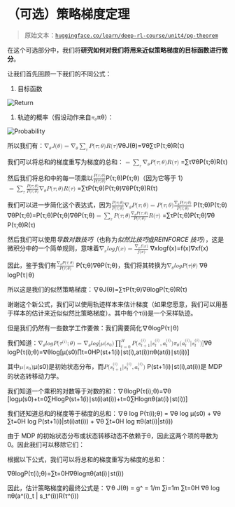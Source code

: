 # （可选）策略梯度定理

> 原始文本：[`huggingface.co/learn/deep-rl-course/unit4/pg-theorem`](https://huggingface.co/learn/deep-rl-course/unit4/pg-theorem)

在这个可选部分中，我们将**研究如何对我们将用来近似策略梯度的目标函数进行微分**。

让我们首先回顾一下我们的不同公式：

1.  目标函数

![Return](img/91e5d228c6d4b4dfdbd4a60c7ae8fa63.png)

1.  轨迹的概率（假设动作来自<math><semantics><mrow><msub><mi>π</mi><mi>θ</mi></msub></mrow><annotation encoding="application/x-tex">\pi_\theta</annotation></semantics></math>πθ​）：

![Probability](img/4b4baebaf1b080cb2852e25cd8686dec.png)

所以我们有：<math><semantics><mrow><msub><mi mathvariant="normal">∇</mi><mi>θ</mi></msub><mi>J</mi><mo stretchy="false">(</mo><mi>θ</mi><mo stretchy="false">)</mo><mo>=</mo><msub><mi mathvariant="normal">∇</mi><mi>θ</mi></msub><msub><mo>∑</mo><mi>τ</mi></msub><mi>P</mi><mo stretchy="false">(</mo><mi>τ</mi><mo separator="true">;</mo><mi>θ</mi><mo stretchy="false">)</mo><mi>R</mi><mo stretchy="false">(</mo><mi>τ</mi><mo stretchy="false">)</mo></mrow><annotation encoding="application/x-tex">\nabla_\theta J(\theta) = \nabla_\theta \sum_{\tau}P(\tau;\theta)R(\tau)</annotation></semantics></math>∇θ​J(θ)=∇θ​∑τ​P(τ;θ)R(τ)

我们可以将总和的梯度重写为梯度的总和：<math><semantics><mrow><mo>=</mo><msub><mo>∑</mo><mi>τ</mi></msub><msub><mi mathvariant="normal">∇</mi><mi>θ</mi></msub><mi>P</mi><mo stretchy="false">(</mo><mi>τ</mi><mo separator="true">;</mo><mi>θ</mi><mo stretchy="false">)</mo><mi>R</mi><mo stretchy="false">(</mo><mi>τ</mi><mo stretchy="false">)</mo></mrow> <annotation encoding="application/x-tex">= \sum_{\tau} \nabla_\theta P(\tau;\theta)R(\tau)</annotation></semantics></math> =∑τ​∇θ​P(τ;θ)R(τ)

然后我们将总和中的每一项乘以<math><semantics><mrow><mfrac><mrow><mi>P</mi><mo stretchy="false">(</mo><mi>τ</mi><mo separator="true">;</mo><mi>θ</mi><mo stretchy="false">)</mo></mrow><mrow><mi>P</mi><mo stretchy="false">(</mo><mi>τ</mi><mo separator="true">;</mo><mi>θ</mi><mo stretchy="false">)</mo></mrow></mfrac></mrow><annotation encoding="application/x-tex">\frac{P(\tau;\theta)}{P(\tau;\theta)}</annotation></semantics></math>P(τ;θ)P(τ;θ)​（因为它等于 1）<math><semantics><mrow><mo>=</mo><msub><mo>∑</mo><mi>τ</mi></msub><mfrac><mrow><mi>P</mi><mo stretchy="false">(</mo><mi>τ</mi><mo separator="true">;</mo><mi>θ</mi><mo stretchy="false">)</mo></mrow><mrow><mi>P</mi><mo stretchy="false">(</mo><mi>τ</mi><mo separator="true">;</mo><mi>θ</mi><mo stretchy="false">)</mo></mrow></mfrac><msub><mi mathvariant="normal">∇</mi><mi>θ</mi></msub><mi>P</mi><mo stretchy="false">(</mo><mi>τ</mi><mo separator="true">;</mo><mi>θ</mi><mo stretchy="false">)</mo><mi>R</mi><mo stretchy="false">(</mo><mi>τ</mi><mo stretchy="false">)</mo></mrow> <annotation encoding="application/x-tex">= \sum_{\tau} \frac{P(\tau;\theta)}{P(\tau;\theta)}\nabla_\theta P(\tau;\theta)R(\tau)</annotation></semantics></math> =∑τ​P(τ;θ)P(τ;θ)​∇θ​P(τ;θ)R(τ)

我们可以进一步简化这个表达式，因为<math><semantics><mrow><mfrac><mrow><mi>P</mi><mo stretchy="false">(</mo><mi>τ</mi><mo separator="true">;</mo><mi>θ</mi><mo stretchy="false">)</mo></mrow><mrow><mi>P</mi><mo stretchy="false">(</mo><mi>τ</mi><mo separator="true">;</mo><mi>θ</mi><mo stretchy="false">)</mo></mrow></mfrac><msub><mi mathvariant="normal">∇</mi><mi>θ</mi></msub><mi>P</mi><mo stretchy="false">(</mo><mi>τ</mi><mo separator="true">;</mo><mi>θ</mi><mo stretchy="false">)</mo><mo>=</mo><mi>P</mi><mo stretchy="false">(</mo><mi>τ</mi><mo separator="true">;</mo><mi>θ</mi><mo stretchy="false">)</mo><mfrac><mrow><msub><mi mathvariant="normal">∇</mi><mi>θ</mi></msub><mi>P</mi><mo stretchy="false">(</mo><mi>τ</mi><mo separator="true">;</mo><mi>θ</mi><mo stretchy="false">)</mo></mrow><mrow><mi>P</mi><mo stretchy="false">(</mo><mi>τ</mi><mo separator="true">;</mo><mi>θ</mi><mo stretchy="false">)</mo></mrow></mfrac></mrow> <annotation encoding="application/x-tex">\frac{P(\tau;\theta)}{P(\tau;\theta)}\nabla_\theta P(\tau;\theta) = P(\tau;\theta)\frac{\nabla_\theta P(\tau;\theta)}{P(\tau;\theta)}</annotation></semantics></math> P(τ;θ)P(τ;θ)​∇θ​P(τ;θ)=P(τ;θ)P(τ;θ)∇θ​P(τ;θ)​ <math><semantics><mrow><mo>=</mo><msub><mo>∑</mo><mi>τ</mi></msub><mi>P</mi><mo stretchy="false">(</mo><mi>τ</mi><mo separator="true">;</mo><mi>θ</mi><mo stretchy="false">)</mo><mfrac><mrow><msub><mi mathvariant="normal">∇</mi><mi>θ</mi></msub><mi>P</mi><mo stretchy="false">(</mo><mi>τ</mi><mo separator="true">;</mo><mi>θ</mi><mo stretchy="false">)</mo></mrow><mrow><mi>P</mi><mo stretchy="false">(</mo><mi>τ</mi><mo separator="true">;</mo><mi>θ</mi><mo stretchy="false">)</mo></mrow></mfrac><mi>R</mi><mo stretchy="false">(</mo><mi>τ</mi><mo stretchy="false">)</mo></mrow><annotation encoding="application/x-tex">= \sum_{\tau} P(\tau;\theta) \frac{\nabla_\theta P(\tau;\theta)}{P(\tau;\theta)}R(\tau)</annotation></semantics></math> =∑τ​P(τ;θ)P(τ;θ)∇θ​P(τ;θ)​R(τ)

然后我们可以使用*导数对数技巧*（也称为*似然比技巧*或*REINFORCE 技巧*），这是微积分中的一个简单规则，意味着<math><semantics><mrow><msub><mi mathvariant="normal">∇</mi><mi>x</mi></msub><mi>l</mi><mi>o</mi><mi>g</mi><mi>f</mi><mo stretchy="false">(</mo><mi>x</mi><mo stretchy="false">)</mo><mo>=</mo><mfrac><mrow><msub><mi mathvariant="normal">∇</mi><mi>x</mi></msub><mi>f</mi><mo stretchy="false">(</mo><mi>x</mi><mo stretchy="false">)</mo></mrow><mrow><mi>f</mi><mo stretchy="false">(</mo><mi>x</mi><mo stretchy="false">)</mo></mrow></mfrac></mrow> <annotation encoding="application/x-tex">\nabla_x log f(x) = \frac{\nabla_x f(x)}{f(x)}</annotation></semantics></math> ∇x​logf(x)=f(x)∇x​f(x)​

因此，鉴于我们有<math><semantics><mrow><mfrac><mrow><msub><mi mathvariant="normal">∇</mi><mi>θ</mi></msub><mi>P</mi><mo stretchy="false">(</mo><mi>τ</mi><mo separator="true">;</mo><mi>θ</mi><mo stretchy="false">)</mo></mrow><mrow><mi>P</mi><mo stretchy="false">(</mo><mi>τ</mi><mo separator="true">;</mo><mi>θ</mi><mo stretchy="false">)</mo></mrow></mfrac></mrow><annotation encoding="application/x-tex">\frac{\nabla_\theta P(\tau;\theta)}{P(\tau;\theta)}</annotation></semantics></math> P(τ;θ)∇θ​P(τ;θ)​，我们将其转换为<math><semantics><mrow><msub><mi mathvariant="normal">∇</mi><mi>θ</mi></msub><mi>l</mi><mi>o</mi><mi>g</mi><mi>P</mi><mo stretchy="false">(</mo><mi>τ</mi><mi mathvariant="normal">∣</mi><mi>θ</mi><mo stretchy="false">)</mo></mrow><annotation encoding="application/x-tex">\nabla_\theta log P(\tau|\theta)</annotation></semantics></math> ∇θ​logP(τ∣θ)

所以这是我们的似然策略梯度：∇θ​J(θ)=∑τ​P(τ;θ)∇θ​logP(τ;θ)R(τ)

谢谢这个新公式，我们可以使用轨迹样本来估计梯度（如果您愿意，我们可以用基于样本的估计来近似似然比策略梯度）。其中每个τ(i)是一个采样轨迹。

但是我们仍然有一些数学工作要做：我们需要简化∇θ​logP(τ∣θ)

我们知道：<math><semantics><mrow><msub><mi mathvariant="normal">∇</mi><mi>θ</mi></msub><mi>l</mi><mi>o</mi><mi>g</mi><mi>P</mi><mo stretchy="false">(</mo><msup><mi>τ</mi><mrow><mo stretchy="false">(</mo><mi>i</mi><mo stretchy="false">)</mo></mrow></msup><mo separator="true">;</mo><mi>θ</mi><mo stretchy="false">)</mo><mo>=</mo><msub><mi mathvariant="normal">∇</mi><mi>θ</mi></msub><mi>l</mi><mi>o</mi><mi>g</mi><mo stretchy="false">[</mo><mi>μ</mi><mo stretchy="false">(</mo><msub><mi>s</mi><mn>0</mn></msub><mo stretchy="false">)</mo><msubsup><mo>∏</mo><mrow><mi>t</mi><mo>=</mo><mn>0</mn></mrow><mi>H</mi></msubsup><mi>P</mi><mo stretchy="false">(</mo><msubsup><mi>s</mi><mrow><mi>t</mi><mo>+</mo><mn>1</mn></mrow><mrow><mo stretchy="false">(</mo><mi>i</mi><mo stretchy="false">)</mo></mrow></msubsup><mi mathvariant="normal">∣</mi><msubsup><mi>s</mi><mi>t</mi><mrow><mo stretchy="false">(</mo><mi>i</mi><mo stretchy="false">)</mo></mrow></msubsup><mo separator="true">,</mo><msubsup><mi>a</mi><mi>t</mi><mrow><mo stretchy="false">(</mo><mi>i</mi><mo stretchy="false">)</mo></mrow></msubsup><mo stretchy="false">)</mo><msub><mi>π</mi><mi>θ</mi></msub><mo stretchy="false">(</mo><msubsup><mi>a</mi><mi>t</mi><mrow><mo stretchy="false">(</mo><mi>i</mi><mo stretchy="false">)</mo></mrow></msubsup><mi mathvariant="normal">∣</mi><msubsup><mi>s</mi><mi>t</mi><mrow><mo stretchy="false">(</mo><mi>i</mi><mo stretchy="false">)</mo></mrow></msubsup><mo stretchy="false">)</mo><mo stretchy="false">]</mo></mrow><annotation encoding="application/x-tex">\nabla_\theta log P(\tau^{(i)};\theta)= \nabla_\theta log[ \mu(s_0) \prod_{t=0}^{H} P(s_{t+1}^{(i)}|s_{t}^{(i)}, a_{t}^{(i)}) \pi_\theta(a_{t}^{(i)}|s_{t}^{(i)})]</annotation></semantics></math>∇θ​logP(τ(i);θ)=∇θ​log[μ(s0​)∏t=0H​P(st+1(i)​∣st(i)​,at(i)​)πθ​(at(i)​∣st(i)​)]

其中<math><semantics><mrow><mi>μ</mi><mo stretchy="false">(</mo><msub><mi>s</mi><mn>0</mn></msub><mo stretchy="false">)</mo></mrow><annotation encoding="application/x-tex">\mu(s_0)</annotation></semantics></math>μ(s0​)是初始状态分布，而<math><semantics><mrow><mi>P</mi><mo stretchy="false">(</mo><msubsup><mi>s</mi><mrow><mi>t</mi><mo>+</mo><mn>1</mn></mrow><mrow><mo stretchy="false">(</mo><mi>i</mi><mo stretchy="false">)</mo></mrow></msubsup><mi mathvariant="normal">∣</mi><msubsup><mi>s</mi><mi>t</mi><mrow><mo stretchy="false">(</mo><mi>i</mi><mo stretchy="false">)</mo></mrow></msubsup><mo separator="true">,</mo><msubsup><mi>a</mi><mi>t</mi><mrow><mo stretchy="false">(</mo><mi>i</mi><mo stretchy="false">)</mo></mrow></msubsup><mo stretchy="false">)</mo></mrow> <annotation encoding="application/x-tex">P(s_{t+1}^{(i)}|s_{t}^{(i)}, a_{t}^{(i)})</annotation></semantics></math> P(st+1(i)​∣st(i)​,at(i)​)是 MDP 的状态转移动力学。

我们知道一个乘积的对数等于对数的和：∇θ​logP(τ(i);θ)=∇θ​[logμ(s0)+t=0∑HlogP(st+1(i)∣st(i)at(i))+t=0∑Hlogπθ(at(i)∣st(i))]

我们还知道总和的梯度等于梯度的总和：∇θ log P(τ(i);θ) = ∇θ log μ(s0) + ∇θ ∑t=0H log P(st+1(i)|st(i)at(i)) + ∇θ ∑t=0H log πθ(at(i)|st(i))

由于 MDP 的初始状态分布或状态转移动态不依赖于θ，因此这两个项的导数为 0。因此我们可以移除它们：

根据以下公式，我们可以将总和的梯度重写为梯度的总和：

∇θ​logP(τ(i);θ)=∑t=0H​∇θ​logπθ​(at(i)​∣st(i​))

因此，估计策略梯度的最终公式是：∇θ J(θ) = g^ = 1/m ∑i=1m ∑t=0H ∇θ log πθ(a^(i)_t | s_t^(i))R(τ^(i))
